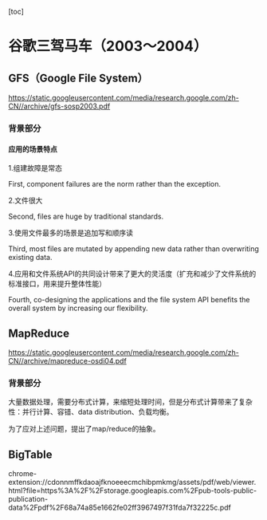 [toc]

# 谷歌三驾马车（2003～2004）

## GFS（Google File System）

https://static.googleusercontent.com/media/research.google.com/zh-CN//archive/gfs-sosp2003.pdf

### 背景部分

#### 应用的场景特点

1.组建故障是常态

First, component failures are the norm rather than the exception.

2.文件很大

Second, files are huge by traditional standards.

3.使用文件最多的场景是追加写和顺序读

Third, most files are mutated by appending new data rather than overwriting existing data. 

4.应用和文件系统API的共同设计带来了更大的灵活度（扩充和减少了文件系统的标准接口，用来提升整体性能）

Fourth, co-designing the applications and the file system API benefits the overall system by increasing our flexibility.



## MapReduce

https://static.googleusercontent.com/media/research.google.com/zh-CN//archive/mapreduce-osdi04.pdf

### 背景部分

大量数据处理，需要分布式计算，来缩短处理时间，但是分布式计算带来了复杂性：并行计算、容错、data distribution、负载均衡。

为了应对上述问题，提出了map/reduce的抽象。



## BigTable

chrome-extension://cdonnmffkdaoajfknoeeecmchibpmkmg/assets/pdf/web/viewer.html?file=https%3A%2F%2Fstorage.googleapis.com%2Fpub-tools-public-publication-data%2Fpdf%2F68a74a85e1662fe02ff3967497f31fda7f32225c.pdf







